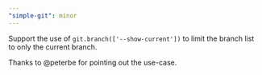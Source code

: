 ```yaml
---
"simple-git": minor
---
```


Support the use of `git.branch(['--show-current'])` to limit the branch list to only the current branch.

Thanks to @peterbe for pointing out the use-case.
